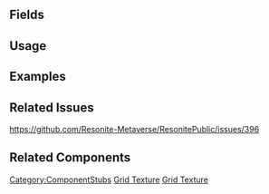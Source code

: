 <languages></languages> <translate>

## Fields

## Usage

## Examples

## Related Issues

<https://github.com/Resonite-Metaverse/ResonitePublic/issues/396>

## Related Components

</translate>

[Category:ComponentStubs](Category:ComponentStubs "wikilink") [Grid
Texture](Category:Components{{#translation:}} "wikilink") [Grid
Texture](Category:Components:Assets:Procedural_Textures{{#translation:}} "wikilink")